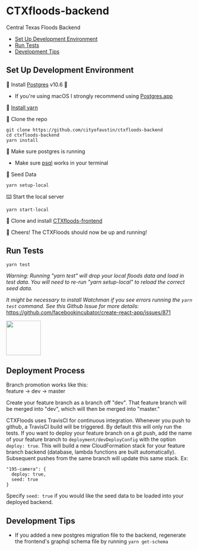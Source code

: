 # CTXfloods-backend

Central Texas Floods Backend

- [Set Up Development Environment](#Set-Up-Development-Environment)
- [Run Tests](#Run-Tests)
- [Development Tips](#development-tips)


## Set Up Development Environment

💾 Install [Postgres](https://www.postgresql.org/) v10.6 🐘

* If you're using macOS I strongly recommend using [Postgres.app](http://postgresapp.com/)

💾 [Install yarn](https://yarnpkg.com/en/docs/install)

👯 Clone the repo

```
git clone https://github.com/cityofaustin/ctxfloods-backend
cd ctxfloods-backend
yarn install
```

🐘 Make sure postgres is running

* Make sure [psql](https://postgresapp.com/documentation/cli-tools.html) works in your terminal

🌱 Seed Data

```
yarn setup-local
```

⌨️ Start the local server

```
yarn start-local
```

💾 Clone and install [CTXfloods-frontend](https://github.com/cityofaustin/ctxfloods)

🍻 Cheers! The CTXFloods should now be up and running!

## Run Tests

```
yarn test
```
_Warning: Running "yarn test" will drop your local floods data and load in test data. You will need to re-run "yarn setup-local" to reload the correct seed data._

_It might be necessary to install Watchman if you see errors running the `yarn test` command. See this Github Issue for more details:_ https://github.com/facebookincubator/create-react-app/issues/871

<img src="/README/backendtestspassed.png" align="middle" height="93" >

## Deployment Process
Branch promotion works like this:<br>
feature -> dev -> master

Create your feature branch as a branch off "dev". That feature branch will be merged into "dev", which will then be merged into "master."

CTXFloods uses TravisCI for continuous integration. Whenever you push to github, a TravisCI build will be triggered. By default this will only run the tests. If you want to deploy your feature branch on a git push, add the name of your feature branch to `deployment/devDeployConfig` with the option `deploy: true`. This will build a new CloudFormation stack for your feature branch backend (database, lambda functions are built automatically). Subsequent pushes from the same branch will update this same stack. Ex:
```
"195-camera": {
  deploy: true,
  seed: true
}
```
Specify `seed: true` if you would like the seed data to be loaded into your deployed backend.

## Development Tips
+ If you added a new postgres migration file to the backend, regenerate the frontend's graphql schema file by running `yarn get-schema`
